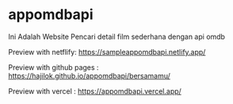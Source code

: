 # appomdbapi
Ini Adalah Website Pencari detail film sederhana dengan api omdb

Preview with netflify:
https://sampleappomdbapi.netlify.app/

Preview with github pages :
https://hajilok.github.io/appomdbapi/bersamamu/

Preview with vercel :
https://appomdbapi.vercel.app/

